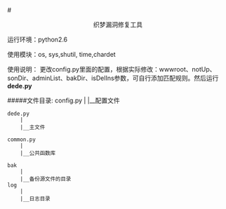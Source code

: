 #<center>织梦漏洞修复工具</center>

运行环境：python2.6

使用模块：os, sys,shutil, time,chardet

使用说明： 更改config.py里面的配置，根据实际修改：wwwroot、notUp、sonDir、adminList、bakDir、isDelIns参数，可自行添加匹配规则。然后运行**dede.py**


#####文件目录:
    config.py
        |
        |__配置文件

    dede.py
        |
        |__主文件

    common.py
        |
        |__公共函数库

    bak
        |
        |__备份源文件的目录
    log
        |
        |__日志目录


